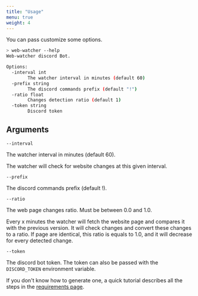 ```yaml
---
title: "Usage"
menu: true
weight: 4
---
```


You can pass customize some options.

```sh
> web-watcher --help
Web-watcher discord Bot.

Options:
  -interval int
        The watcher interval in minutes (default 60)
  -prefix string
        The discord commands prefix (default "!")
  -ratio float
        Changes detection ratio (default 1)
  -token string
        Discord token

```

## Arguments

`--interval`

The watcher interval in minutes (default 60).

The watcher will check for website changes at this given interval.

`--prefix`

The discord commands prefix (default !).

`--ratio`

The web page changes ratio. Must be between 0.0 and 1.0.

Every x minutes the watcher will fetch the website page and compares it with the previous version. It will check changes
and convert these changes to a ratio. If page are identical, this ratio is equals to 1.0, and it will decrease for every
detected change.

`--token`

The discord bot token. The token can also be passed with the `DISCORD_TOKEN` environment variable.

If you don't know how to generate one, a quick tutorial describes all the steps in the [requirements page](/web-watcher/requirements/).